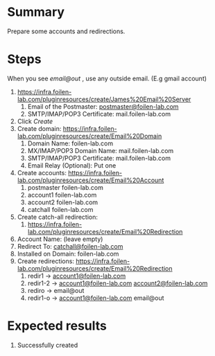 # Summary

Prepare some accounts and redirections.

# Steps

When you see *email@out* , use any outside email. (E.g gmail account)

1. https://infra.foilen-lab.com/pluginresources/create/James%20Email%20Server
    1. Email of the Postmaster: postmaster@foilen-lab.com
    1. SMTP/IMAP/POP3 Certificate: mail.foilen-lab.com
1. Click *Create*
1. Create domain: https://infra.foilen-lab.com/pluginresources/create/Email%20Domain
    1. Domain Name: foilen-lab.com
    1. MX/IMAP/POP3 Domain Name: mail.foilen-lab.com
    1. SMTP/IMAP/POP3 Certificate: mail.foilen-lab.com
    1. Email Relay (Optional): Put one
1. Create accounts: https://infra.foilen-lab.com/pluginresources/create/Email%20Account
    1. postmaster foilen-lab.com
    1. account1 foilen-lab.com
    1. account2 foilen-lab.com
    1. catchall foilen-lab.com
1. Create catch-all redirection:
    1. https://infra.foilen-lab.com/pluginresources/create/Email%20Redirection
  1. Account Name: (leave empty)
  1. Redirect To: catchall@foilen-lab.com
  1. Installed on Domain: foilen-lab.com
1. Create redirections: https://infra.foilen-lab.com/pluginresources/create/Email%20Redirection
    1. redir1 -> account1@foilen-lab.com
    1. redir1-2 -> account1@foilen-lab.com account2@foilen-lab.com
    1. rediro -> email@out
    1. redir1-o -> account1@foilen-lab.com email@out

# Expected results

1. Successfully created

